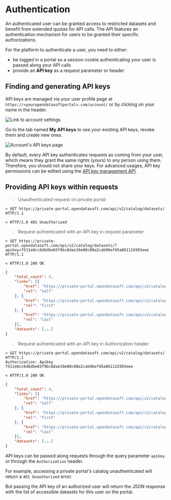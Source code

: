 # Authentication

An authenticated user can be granted access to restricted datasets and benefit from extended quotas for API calls. The API features an authentication mechanism for users to be granted their specific authorizations.

For the platform to authenticate a user, you need to either:

* be logged in a portal so a session cookie authenticating your user is passed along your API calls
* provide an **API key** as a request parameter or header

## Finding and generating API keys

API keys are managed via your user profile page at `https://<youropendatasoftportal>.com/account/` or by clicking on your name in the header.

![Link to account settings](common/authentication__profile-link.png)

Go to the tab named **My API keys** to see your existing API keys, revoke them and create new ones.

![Account's API keys page](common/authentication__my-api-keys.png)

<aside>
By default, every API key authenticates requests as coming from your user, which means they grant the same rights (yours) to any person using them. Therefore, you should not share your keys. For advanced usages, API key permissions can be edited using the <a href="https://help.opendatasoft.com/management-api/#api-keys">API key management API</a>.
</aside>

## Providing API keys within requests

> Unauthenticated request on private portal

``` http
> GET https://private-portal.opendatasoft.com/api/v2/catalog/datasets/ HTTP/1.1

< HTTP/1.0 401 Unauthorized
```

> Request authenticated with an API key in request parameter

``` http
> GET https://private-portal.opendatasoft.com/api/v2/catalog/datasets/?apikey=7511e8cc6d6dbe65f9bc8dae19e08c08a2cab96ef45a86112d303eee HTTP/1.1

< HTTP/1.0 200 OK
```

``` json
{
    "total_count": 4,
    "links": [{
        "href": "https://private-portal.opendatasoft.com/api/v2/catalog/datasets?include_app_metas=False&limit=10&offset=0",
        "rel": "self"
    }, {
        "href": "https://private-portal.opendatasoft.com/api/v2/catalog/datasets?include_app_metas=False&limit=10&offset=0",
        "rel": "first"
    }, {
        "href": "https://private-portal.opendatasoft.com/api/v2/catalog/datasets?include_app_metas=False&limit=10&offset=0",
        "rel": "last"
    }],
    "datasets": [...]
}
```

> Request authenticated with an API key in Authorization header

``` http
> GET https://private-portal.opendatasoft.com/api/v2/catalog/datasets/ HTTP/1.1
Authorization: Apikey 7511e8cc6d6dbe65f9bc8dae19e08c08a2cab96ef45a86112d303eee

< HTTP/1.0 200 OK
```

``` json
{
    "total_count": 4,
    "links": [{
        "href": "https://private-portal.opendatasoft.com/api/v2/catalog/datasets?include_app_metas=False&limit=10&offset=0",
        "rel": "self"
    }, {
        "href": "https://private-portal.opendatasoft.com/api/v2/catalog/datasets?include_app_metas=False&limit=10&offset=0",
        "rel": "first"
    }, {
        "href": "https://private-portal.opendatasoft.com/api/v2/catalog/datasets?include_app_metas=False&limit=10&offset=0",
        "rel": "last"
    }],
    "datasets": [...]
}
```

API keys can be passed along requests through the query parameter `apikey` or through the `Authorization` header.

For example, accessing a private portal's catalog unauthenticated will return a `401 Unauthorized` error.

But passing the API key of an authorized user will return the JSON response with the list of accessible datasets for this user on the portal.

